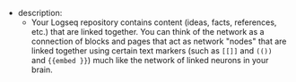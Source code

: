 - description:
	- Your Logseq repository contains content (ideas, facts, references, etc.) that are linked together. You can think of the network as a connection of blocks and pages that act as network "nodes" that are linked together using certain text markers (such as `[[]]` and `(())` and `{{embed }}`) much like the network of linked neurons in your brain.